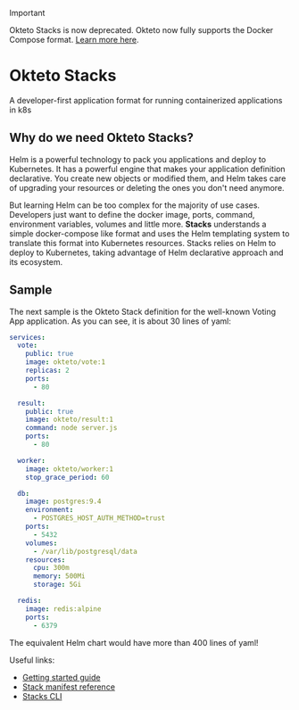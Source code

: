  > [!IMPORTANT]  
> Okteto Stacks is now deprecated. Okteto now fully supports the Docker Compose format. [Learn more here](https://www.okteto.com/docs/tutorials/compose-getting-started/).

# Okteto Stacks

A developer-first application format for running containerized applications in k8s

## Why do we need Okteto Stacks?
Helm is a powerful technology to pack you applications and deploy to Kubernetes. It has a powerful engine that makes your application definition declarative. You create new objects or modified them, and Helm takes care of upgrading your resources or deleting the ones you don't need anymore.

But learning Helm can be too complex for the majority of use cases. Developers just want to define the docker image, ports, command, environment variables, volumes and little more. **Stacks** understands a simple docker-compose like format and uses the Helm templating system to translate this format into Kubernetes resources. Stacks relies on Helm to deploy to Kubernetes, taking advantage of Helm declarative approach and its ecosystem.

## Sample

The next sample is the Okteto Stack definition for the well-known Voting App application. As you can see, it is about 30 lines of yaml:

```yaml
services:
  vote:
    public: true
    image: okteto/vote:1
    replicas: 2
    ports:
      - 80

  result:
    public: true
    image: okteto/result:1
    command: node server.js
    ports:
      - 80

  worker:
    image: okteto/worker:1
    stop_grace_period: 60

  db:
    image: postgres:9.4
    environment:
      - POSTGRES_HOST_AUTH_METHOD=trust
    ports:
      - 5432
    volumes:
      - /var/lib/postgresql/data
    resources:
      cpu: 300m
      memory: 500Mi
      storage: 5Gi

  redis:
    image: redis:alpine
    ports:
      - 6379
```

The equivalent Helm chart would have more than 400 lines of yaml!

Useful links:

- [Getting started guide](https://github.com/okteto/stacks-getting-started)
- [Stack manifest reference](https://okteto.com/docs/reference/stacks)
- [Stacks CLI](https://okteto.com/docs/reference/cli#stack)
